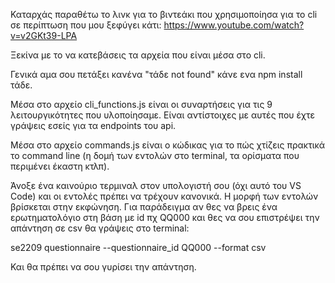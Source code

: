 Καταρχάς παραθέτω το λινκ για το βιντεάκι που χρησιμοποίησα για το cli σε περίπτωση που μου ξεφύγει κάτι:
https://www.youtube.com/watch?v=v2GKt39-LPA


Ξεκίνα με το να κατεβάσεις τα αρχεία που είναι μέσα στο cli.

Γενικά αμα σου πετάξει κανένα "τάδε not found" κάνε ενα npm install τάδε. 

Μέσα στο αρχείο cli_functions.js είναι οι συναρτήσεις για τις 9 λειτουργικότητες που υλοποίησαμε. Είναι αντίστοιχες με αυτές που έχτε γράψεις εσείς για τα endpoints του api.

Μέσα στο αρχείο commands.js είναι ο κώδικας για το πώς χτίζεις πρακτικά το command line (η δομή των εντολών στο terminal, τα ορίσματα που περιμένει έκαστη κτλπ).

Άνοξε ένα καινούριο τερμιναλ στον υπολογιστή σου (όχι αυτό του VS Code) και οι εντολές πρέπει να τρέχουν κανονικά. Η μορφή των εντολών βρίσκεται στην εκφώνηση.
Για παράδειγμα αν θες να βρεις ένα ερωτηματολόγιο στη βάση με id πχ QQ000 και θες να σου επιστρέψει την απάντηση σε csv θα γράψεις στο terminal:

se2209 questionnaire --questionnaire_id QQ000 --format csv

Και θα πρέπει να σου γυρίσει την απάντηση.
